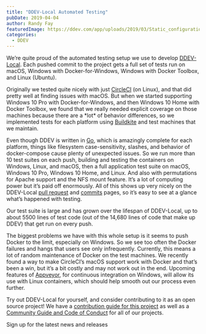 ```yaml
---
title: "DDEV-Local Automated Testing"
pubDate: 2019-04-04
author: Randy Fay
featuredImage: https://ddev.com/app/uploads/2019/03/Static_configuration_of_webserver_and_dbserver_localhost_ports__bind_only_to_localhost__fixes__1491__fixes__941___642_too_by_rfay_·_Pull_Request__1502_·_drud_ddev.png
categories:
  - DDEV
---
```


We’re quite proud of the automated testing setup we use to develop [DDEV-Local](https://github.com/drud/ddev). Each pushed commit to the project gets a full set of tests run on macOS, Windows with Docker-for-Windows, Windows with Docker Toolbox, and Linux (Ubuntu).

Originally we tested quite nicely with just [CircleCI](https://circleci.com) (on Linux), and that did pretty well at finding issues with macOS. But when we started supporting Windows 10 Pro with Docker-for-Windows, and then Windows 10 Home with Docker Toolbox, we found that we really needed explicit coverage on those machines because there are a \*lot\* of behavior differences, so we implemented tests for each platform using [Buildkite](https://buildkite.com) and test machines that we maintain.

Even though DDEV is written in [Go](https://golang.org/), which is amazingly complete for each platform, things like filesystem case-sensitivity, slashes, and behavior of docker-compose cause plenty of unexpected issues. So we run more than 10 test suites on each push, building and testing the containers on Windows, Linux, and macOS, then a full application test suite on macOS, Windows 10 Pro, Windows 10 Home, and Linux. And also with permutations for Apache support and the NFS mount feature. It’s a lot of computing power but it’s paid off enormously. All of this shows up very nicely on the DDEV-Local [pull request](https://github.com/drud/ddev/pulls) and [commits](https://github.com/drud/ddev/commits/master) pages, so it’s easy to see at a glance what’s happened with testing.

Our test suite is large and has grown over the lifespan of DDEV-Local, up to about 5500 lines of test code (out of the 14,680 lines of code that make up DDEV) that get run on every push.

The biggest problems we have with this whole setup is it seems to push Docker to the limit, especially on Windows. So we see too often the Docker failures and hangs that users see only infrequently. Currently, this means a lot of random maintenance of Docker on the test machines. We recently found a way to make CircleCI’s macOS support work with Docker and that’s been a win, but it’s a bit costly and may not work out in the end. Upcoming features of [Appveyor](https://www.appveyor.com/), for continuous integration on Windows, will allow its use with Linux containers, which should help smooth out our process even further.

Try out DDEV-Local for yourself, and consider contributing to it as an open source project! We have a [contribution guide for this project](https://github.com/drud/ddev/blob/master/CONTRIBUTING.md) as well as a [Community Guide and Code of Conduct](https://github.com/drud/community) for all of our projects.

Sign up for the latest news and releases
